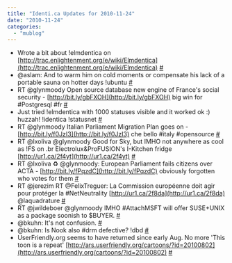 ```yaml
---
title: "Identi.ca Updates for 2010-11-24"
date: "2010-11-24"
categories: 
  - "mublog"
---
```


- Wrote a bit about !elmdentica on [http://trac.enlightenment.org/e/wiki/Elmdentica](http://trac.enlightenment.org/e/wiki/Elmdentica) [#](http://identi.ca/notice/59148833)
- @aslam: And to warm him on cold moments or compensate his lack of a portable sauna on hotter days !ubuntu [#](http://identi.ca/notice/59149632)
- RT @glynmoody Open source database new engine of France's social security - [http://bit.ly/gbFXOH](http://bit.ly/gbFXOH) big win for #Postgresql #fr [#](http://identi.ca/notice/59180168)
- Just tried !elmdentica with 1000 statuses visible and it worked ok :) huzzah! !identica !statusnet [#](http://identi.ca/notice/59180257)
- RT @glynmoody Italian Parliament Migration Plan goes on - [http://bit.ly/f0JzI3](http://bit.ly/f0JzI3) che bello #italy #opensource [#](http://identi.ca/notice/59186701)
- RT @lxoliva @glynmoody Good for Sky, but IMHO not anywhere as cool as !FS on .br Electrolux&ProFUSION's I-Kitchen fridge [http://ur1.ca/2f4yt](http://ur1.ca/2f4yt) [#](http://identi.ca/notice/59187047)
- RT @lxoliva ♻ @glynmoody: European Parliament fails citizens over ACTA - [http://bit.ly/fPqzdC](http://bit.ly/fPqzdC) obviously forgotten who votes for them [#](http://identi.ca/notice/59187626)
- RT @jerezim RT @FelixTreguer: La Commission européenne doit agir pour protéger la #NetNeutrality [http://ur1.ca/2f8da](http://ur1.ca/2f8da) @laquadrature [#](http://identi.ca/notice/59188630)
- RT @jwildeboer @glynmoody IMHO #AttachMSFT will offer SUSE+UNIX as a package soonish to $BUYER. [#](http://identi.ca/notice/59190156)
- @bkuhn: It's not confusion. [#](http://identi.ca/notice/59192364)
- @bkuhn: Is Nook also #drm defective? !dbd [#](http://identi.ca/notice/59193327)
- UserFriendly.org seems to have returned since early Aug. No more 'This toon is a repeat' [http://ars.userfriendly.org/cartoons/?id=20100802](http://ars.userfriendly.org/cartoons/?id=20100802) [#](http://identi.ca/notice/59201574)
